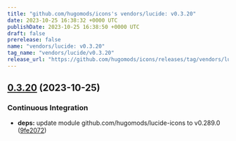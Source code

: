 ```yaml
---
title: "github.com/hugomods/icons's vendors/lucide: v0.3.20"
date: 2023-10-25 16:38:32 +0000 UTC
publishDate: 2023-10-25 16:38:50 +0000 UTC
draft: false
prerelease: false
name: "vendors/lucide: v0.3.20"
tag_name: "vendors/lucide/v0.3.20"
release_url: "https://github.com/hugomods/icons/releases/tag/vendors/lucide/v0.3.20"
---
```


## [0.3.20](https://github.com/hugomods/icons/compare/vendors/lucide/v0.3.19...vendors/lucide/v0.3.20) (2023-10-25)


### Continuous Integration

* **deps:** update module github.com/hugomods/lucide-icons to v0.289.0 ([9fe2072](https://github.com/hugomods/icons/commit/9fe2072723aec3ac157d7394a34c1bfb1cbfb060))
